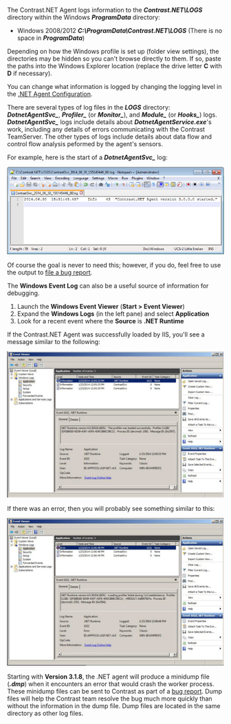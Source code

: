 <!--
title: "Getting .NET Agent Logs"
description: "Instructions on using .NET agent logs"
tags: "configuration logging agent .Net"
-->

The Contrast.NET Agent logs information to the ***Contrast.NET\LOGS*** directory within the Windows ***ProgramData*** directory:

* Windows 2008/2012 
    ***C:\ProgramData\Contrast.NET\LOGS*** (There is no space in ***ProgramData***)

Depending on how the Windows profile is set up (folder view settings), the directories may be hidden so you can't browse directly to them. If so, paste the paths into the Windows Explorer location (replace the drive letter **C** with **D** if necessary).

You can change what information is logged by changing the logging level in the [.NET Agent Configuration](user_netconfig.html#config).

There are several types of log files in the ***LOGS*** directory: ***DotnetAgentSvc_***,  ***Profiler_*** (or ***Monitor_***), and ***Module_*** (or ***Hooks_***) logs. ***DotnetAgentSvc_*** logs include details about ***DotnetAgentService.exe***'s work, including any details of errors communicating with the Contrast TeamServer. The other types of logs include details about data flow and control flow analysis peformed by the agent's sensors.

For example, here is the start of a ***DotnetAgentSvc_*** log:

<a href="assets/images/KB3-e04_1.jpg" rel="lightbox" title="ContrastSvc_ Log"><img class="thumbnail" src="assets/images/KB3-e04_1.jpg"/></a>

Of course the goal is never to need this; however, if you do, feel free to use the output to [file a bug report](mailto:bugs@contrastsecurity.com).

The **Windows Event Log** can also be a useful source of information for debugging.

1. Launch the **Windows Event Viewer** (**Start > Event Viewer**)
2. Expand the **Windows Logs** (in the left pane) and select **Application**
3. Look for a recent event where the **Source** is **.NET Runtime**

If the Contrast.NET Agent was successfully loaded by IIS, you'll see a message similar to the following:

<a href="assets/images/KB3-e04_2.jpg" rel="lightbox" title="Success Message"><img class="thumbnail" src="assets/images/KB3-e04_2.jpg"/></a>

If there was an error, then you will probably see something similar to this:

<a href="assets/images/KB3-e04_3.jpg" rel="lightbox" title="Error Message"><img class="thumbnail" src="assets/images/KB3-e04_3.jpg"/></a>

Starting with **Version 3.1.8**, the .NET agent will produce a minidump file (***.dmp***) when it encounters an error that would crash the worker process. These minidump files can be sent to Contrast as part of a [bug report](https://support.contrastsecurity.com/tickets/new). Dump files will help the Contrast team resolve the bug much more quickly than without the information in the dump file. Dump files are located in the same directory as other log files.
